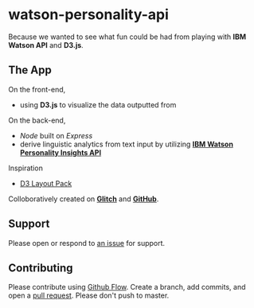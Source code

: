 watson-personality-api
=================

Because we wanted to see what fun could be had from playing with **IBM Watson API** and **D3.js**.

The App
------------

On the front-end,
- using **D3.js** to visualize the data outputted from 

On the back-end,
- *Node* built on *Express*
- derive linguistic analytics from text input by utilizing [**IBM Watson Personality Insights API**](https://console.bluemix.net/docs/services/personality-insights/getting-started.html#gettingStarted)

Inspiration
- [D3 Layout Pack](https://bl.ocks.org/jiankuang/93dba6fac49222458b3b35e7c233bace)

Colloboratively created on [**Glitch**](https://glitch.com/about) and [**GitHub**](https://github.com).

## Support

Please open or respond to [an issue](https://github.com/ThuyNT13/watson-api-visualization/issues) for support.

## Contributing

Please contribute using [Github Flow](https://guides.github.com/introduction/flow/). Create a branch, add commits, and open a [pull request](https://github.com/ThuyNT13/watson-api-visualization/pulls). Please don't push to master.
